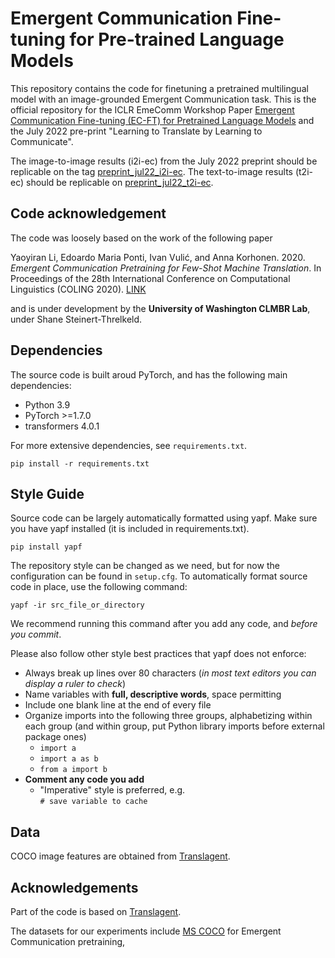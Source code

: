 # Emergent Communication Fine-tuning for Pre-trained Language Models
This repository contains the code for finetuning a pretrained multilingual model
with an image-grounded Emergent Communication task. This is the official
repository for the ICLR EmeComm Workshop Paper
[Emergent Communication Fine-tuning (EC-FT) for Pretrained Language Models](https://openreview.net/forum?id=SUqrM7WR7W5)
and the July 2022 pre-print "Learning to Translate by Learning to Communicate".

The image-to-image results (i2i-ec) from the July 2022 preprint should be
replicable on the tag [preprint_jul22_i2i-ec](https://github.com/CLMBRs/communication-translation/releases/tag/preprint_jul22_i2i-ec).
The text-to-image results (t2i-ec) should be replicable on
[preprint_jul22_t2i-ec](https://github.com/CLMBRs/communication-translation/releases/tag/preprint_jul22_t2i-ec).

## Code acknowledgement
The code was loosely based on the work of the following paper

Yaoyiran Li, Edoardo Maria Ponti, Ivan Vulić, and Anna Korhonen. 2020. 
*Emergent Communication Pretraining for Few-Shot Machine Translation*. In
Proceedings of the 28th International Conference on Computational Linguistics
(COLING 2020). [LINK](https://www.aclweb.org/anthology/2020.coling-main.416.pdf)

and is under development by the **University of Washington CLMBR Lab**, under
Shane Steinert-Threlkeld.

## Dependencies
The source code is built aroud PyTorch, and has the following main dependencies:

- Python 3.9
- PyTorch >=1.7.0
- transformers 4.0.1

For more extensive dependencies, see `requirements.txt`.

    pip install -r requirements.txt

## Style Guide
Source code can be largely automatically formatted using yapf. Make sure you
have yapf installed (it is included in requirements.txt).

    pip install yapf

The repository style can be changed as we need, but for now the configuration
can be found in `setup.cfg`. To automatically format source code in place, use
the following command:

    yapf -ir src_file_or_directory

We recommend running this command after you add any code, and *before you
commit*.

Please also follow other style best practices that yapf does not enforce:

- Always break up lines over 80 characters (*in most text editors you can
display a ruler to check*)
- Name variables with **full, descriptive words**, space permitting
- Include one blank line at the end of every file
- Organize imports into the following three groups, alphabetizing within each
group (and within group, put Python library imports before external package
ones)
    - `import a`
    - `import a as b`
    - `from a import b`
- **Comment any code you add**
    - "Imperative" style is preferred, e.g.\
    `# save variable to cache`

## Data
COCO image features are obtained from [Translagent](https://github.com/facebookresearch/translagent).

## Acknowledgements
Part of the code is based on 
[Translagent](https://github.com/facebookresearch/translagent). 

The datasets for our experiments include [MS COCO](http://cocodataset.org/#home)
for Emergent Communication pretraining, 
